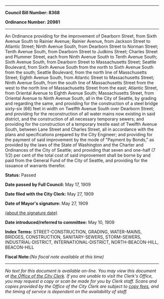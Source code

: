 

********

**Council Bill Number: 8368**
   
**Ordinance Number: 20981**
********

 An Ordinance providing for the improvement of Dearborn Street, from Sixth Avenue South to Rainier Avenue; Rainier Avenue, from Jackson Street to Atlantic Street; Ninth Avenue South, from Dearborn Street to Norman Street; Tenth Avenue South, from Dearborn Street to Judkins Street; Charles Street and Plummer Street, each from Ninth Avenue South to Tenth Avenue South; Sixth Avenue South, from Dearborn Street to Massachusetts Street; Seattle Boulevard, from Sixth Avenue South from the north to Sixth Avenue South from the south; Seattle Boulevard, from the north line of Masschusetts Street; Eighth Avenue South, from Atlantic Street to Massachusetts Street; Ninth Avenue South, from the south line of Massachusetts Street from the west to the north line of Massachusetts Street from the east; Atlantic Street, from Oriental Avenue to Eighth Avenue South; Massachusetts Street, from Oriental Avenue to Ninth Avenue South, all in the City of Seattle, by grading and regarding the same, and providing for the construction of a steel bridge sixty-six (66) feet in width on Twelfth Avenue South over Dearborn Street; and providing for the reconstruction of all water mains now existing in said district, and the construction of all necessary temporary sewers; and providing for the construction of a temporary trestle east of Twelfth Avenue South, between Lane Street and Charles Street, all in accordance with the plans and specifications prepared by the City Engineer; and providing for the payment of said improvement by the mode of "Payment by Bonds," as provided by the laws of the State of Washington and the Charter and Ordinances of the City of Seattle; and providing that seven and one-half (7 1/2) per cent of the total cost of said improvement shall be borne by and paid from the General Fund of the City of Seattle, and providing for the issuance of warrants therefor.

**Status:** Passed
   
**Date passed by Full Council:** May 17, 1909
   
**Date filed with the City Clerk:** May 27, 1909
   
**Date of Mayor's signature:** May 27, 1909
   
[(about the signature date)](/~public/approvaldate.htm)
   
   
   
**Date introduced/referred to committee:** May 10, 1909
   
   
**Index Terms:** STREET-CONSTRUCTION, GRADING, WATER-MAINS, BRIDGES, CONSTRUCTION, SANITARY-SEWERS, STORM-SEWERS, INDUSTRIAL-DISTRICT, INTERNATIONAL-DISTRICT, NORTH-BEACON-HILL, BEACON-HILL

**Fiscal Note:**_(No fiscal note available at this time)_
********

_No text for this document is available on-line. You may view this document at [the Office of the City Clerk](http://www.seattle.gov/leg/clerk/contactUs.htm). If you are unable to visit the Clerk's Office, you may request a copy or scan be made for you by Clerk staff. Scans and copies provided by the Office of the City Clerk are subject to [copy fees](http://clerk.seattle.gov/~public/clerkfees.htm), and the timing of service is dependent on the availability of staff._

